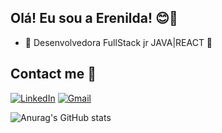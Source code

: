 ## Olá! Eu sou a Erenilda! 😊👋

- 🌱 Desenvolvedora FullStack jr JAVA|REACT 🚀

## Contact me 🤝 

[![LinkedIn](https://img.shields.io/badge/LinkedIn-0077B5?style=for-the-badge&logo=linkedin&logoColor=white)](https://www.linkedin.com/in/erenilda-tavares-55b2861b4/)
[![Gmail](https://img.shields.io/badge/Gmail-D14836?style=for-the-badge&logo=gmail&logoColor=white)](mailto:ctterenildatavares@gmail.com)


![Anurag's GitHub stats](https://github-readme-stats.vercel.app/api?username=ErenildaTavares&show_icons=true&theme=dracula)


